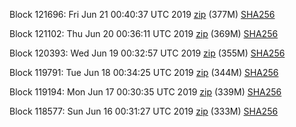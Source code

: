 Block 121696: Fri Jun 21 00:40:37 UTC 2019 [zip](https://dash-bootstrap.ams3.digitaloceanspaces.com/testnet/2019-06-21/bootstrap.dat.zip) (377M) [SHA256](https://dash-bootstrap.ams3.digitaloceanspaces.com/testnet/2019-06-21/sha256.txt)

Block 121102: Thu Jun 20 00:36:11 UTC 2019 [zip](https://dash-bootstrap.ams3.digitaloceanspaces.com/testnet/2019-06-20/bootstrap.dat.zip) (369M) [SHA256](https://dash-bootstrap.ams3.digitaloceanspaces.com/testnet/2019-06-20/sha256.txt)

Block 120393: Wed Jun 19 00:32:57 UTC 2019 [zip](https://dash-bootstrap.ams3.digitaloceanspaces.com/testnet/2019-06-19/bootstrap.dat.zip) (355M) [SHA256](https://dash-bootstrap.ams3.digitaloceanspaces.com/testnet/2019-06-19/sha256.txt)

Block 119791: Tue Jun 18 00:34:25 UTC 2019 [zip](https://dash-bootstrap.ams3.digitaloceanspaces.com/testnet/2019-06-18/bootstrap.dat.zip) (344M) [SHA256](https://dash-bootstrap.ams3.digitaloceanspaces.com/testnet/2019-06-18/sha256.txt)

Block 119194: Mon Jun 17 00:30:35 UTC 2019 [zip](https://dash-bootstrap.ams3.digitaloceanspaces.com/testnet/2019-06-17/bootstrap.dat.zip) (339M) [SHA256](https://dash-bootstrap.ams3.digitaloceanspaces.com/testnet/2019-06-17/sha256.txt)

Block 118577: Sun Jun 16 00:31:27 UTC 2019 [zip](https://dash-bootstrap.ams3.digitaloceanspaces.com/testnet/2019-06-16/bootstrap.dat.zip) (333M) [SHA256](https://dash-bootstrap.ams3.digitaloceanspaces.com/testnet/2019-06-16/sha256.txt)
